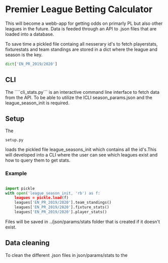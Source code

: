 # Premier League Betting Calculator

This will become a webb-app for getting odds on primarly PL but also other leagues in the future. Data is feeded through an API to .json files that are loaded into a database. 

To save time a pickled file containg all nesserary id's to fetch playerstats, fixturestats and team standings are stored in a dict where the league and season is the key.

```python
dict['EN_PR_2019/2020']
```

## CLI

The ````cli_stats.py``` is an interactive command line interface to fetch data from the API. To be able to utilize the ICLI season_params.json and the league_season_init is required. 


## Setup

The 

```setup.py```

 loads the pickled file league_seasons_init which contains all the id's.This will developed into a CLI where the user can see which leagues exist and how to query them to get stats.

### Example
```python

import pickle
with open('league_season_init, 'rb') as f:
    leagues = pickle.load(f)
    leagues['EN_PR_2019/2020'].team_standings()
    leagues['EN_PR_2019/2020'].fixture_stats()
    leagues['EN_PR_2019/2020'].player_stats()
```

Files will be saved in ../json/params/stats folder that is created if it doesn't exist.

## Data cleaning

To clean the different .json files in json/params/stats to the  
